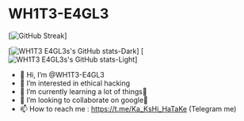 # WH1T3-E4GL3
[![GitHub Streak](https://streak-stats.demolab.com/?user=WH1T3-E4GL3)]



[![WH1T3 E4GL3s's GitHub stats-Dark](https://github-readme-stats.vercel.app/api?username=WH1T3-E4GL3&show_icons=true&theme=dark#gh-dark-mode-only)]
[![WH1T3 E4GL3s's GitHub stats-Light](https://github-readme-stats.vercel.app/api?username=WH1T3-E4GL3&show_icons=true&theme=default#gh-light-mode-only)]



- 👋 Hi, I’m @WH1T3-E4GL3
- 👀 I’m interested in ethical hacking
- 🌱 I’m currently learning a lot of things🥵
- 💞️ I’m looking to collaborate on google🤭
- 📫 How to reach me : https://t.me/Ka_KsHi_HaTaKe (Telegram me)

<!---
WH1T3-E4GL3/WH1T3-E4GL3 is a ✨ special ✨ repository because its `README.md` (this file) appears on your GitHub profile.
You can click the Preview link to take a look at your changes.
--->
